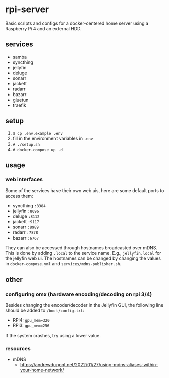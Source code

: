 # rpi-server
Basic scripts and configs for a docker-centered home server using a Raspberry Pi 4 and an external HDD.

## services
- samba
- syncthing
- jellyfin
- deluge
- sonarr
- jackett
- radarr
- bazarr
- gluetun
- traefik

## setup
1. `$ cp .env.example .env`
2. fill in the environment variables in `.env`
3. `# ./setup.sh`
4. `# docker-compose up -d`

## usage
### web interfaces
Some of the services have their own web uis, here are some default ports to access them:
- syncthing `:8384`
- jellyfin `:8096`
- deluge `:8112`
- jackett `:9117`
- sonarr `:8989`
- radarr `:7878`
- bazarr `:6767`

They can also be accessed through hostnames broadcasted over mDNS. This is done by adding `.local` to the service name. E.g., `jellyfin.local` for the jellyfin web ui. The hostnames can be changed by changing the values in `docker-compose.yml` and `services/mdns-publisher.sh`.

## other
### configuring omx (hardware encoding/decoding on rpi 3/4)
Besides changing the encoder/decoder in the Jellyfin GUI, the following line should be added to `/boot/config.txt`:
- RPi4: `gpu_mem=320`
- RPi3: `gpu_mem=256`

If the system crashes, try using a lower value.

### resources
- mDNS
    - https://andrewdupont.net/2022/01/27/using-mdns-aliases-within-your-home-network/

